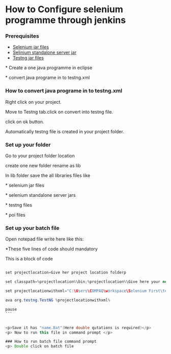 # How to Configure selenium programme through jenkins
### Prerequisites 
*   [Selenium jar files](http://docs.seleniumhq.org/download/) 
*   [Selinium standalone server jar](http://docs.seleniumhq.org/download/) 
*   [Testng jar files](http://testng.org/doc/download.html) 
<p>* Create a one java programme in eclipse</p>
<p>* convert java programe in to testng.xml</p>

### How to convert java programe in to testng.xml  
  <p>Right click on your project.
  <p>Move to Testng tab.click on convert into testng file.
  <p>click on ok button.
<p>Automatically testng file is created in your project folder.</p>


### Set up your folder 
<p> Go to your project folder location
<p>create one new folder rename as lib
<p>In lib folder save the all libraries  files like
<p>* selenium jar files
<p>* selenium standalone server jars
<p>* testng files
<p>* poi files</p>


### Set up your batch file
Open notepad file write here like this:
<p>*These five lines of code should mandatory</p>
This is a block of code

````java

set projectlocation=Give her project location folderp

set classpath=%projectlocation%\bin;%projectlocation%\Give here your new created lib folder name\*

set projectlocationwithxml="C:\Users\COMPAQ\workspace\Selenium First\testng.xml"

ava org.testng.TestNG %projectlocationwithxml%

pause
```


<p>Save it has "name.Bat"(Here double qutations is required)</p>
<p> Now to run this file in command prompt </p>

### How to run batch file command prompt 
<p> Double click on batch file






